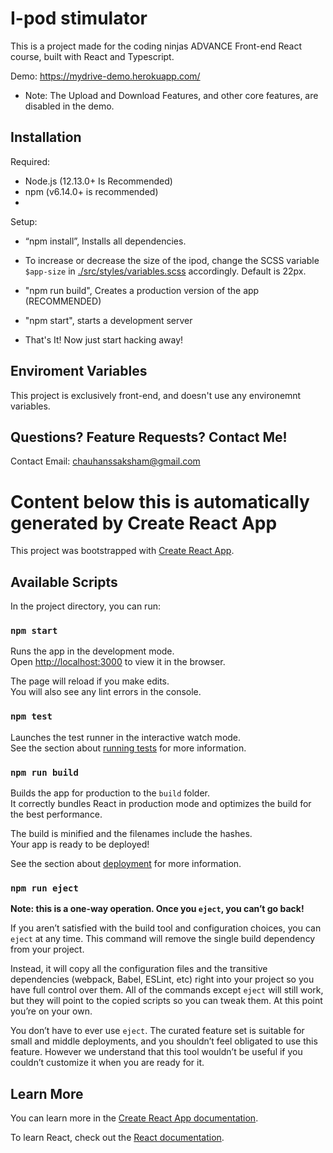 # I-pod stimulator

This is a project made for the coding ninjas ADVANCE Front-end React course, built with React and Typescript.

Demo: https://mydrive-demo.herokuapp.com/
- Note: The Upload and Download Features, and other core features, are disabled in the demo. 

## Installation

Required:
- Node.js (12.13.0+ Is Recommended)
- npm (v6.14.0+ is recommended)
- 

Setup:
- “npm install”, Installs all dependencies. 

- To increase or decrease the size of the ipod, change the SCSS variable `$app-size` in [./src/styles/variables.scss](./src/styles/variables.scss) accordingly. Default is 22px.

- "npm run build", Creates a production version of the app (RECOMMENDED)

- "npm start", starts a development server
  
- That's It! Now just start hacking away!

## Enviroment Variables

This project is exclusively front-end, and doesn't use any environemnt variables.

## Questions? Feature Requests? Contact Me!
Contact Email: chauhanssaksham@gmail.com

# Content below this is automatically generated by Create React App

This project was bootstrapped with [Create React App](https://github.com/facebook/create-react-app).

## Available Scripts

In the project directory, you can run:

### `npm start`

Runs the app in the development mode.<br />
Open [http://localhost:3000](http://localhost:3000) to view it in the browser.

The page will reload if you make edits.<br />
You will also see any lint errors in the console.

### `npm test`

Launches the test runner in the interactive watch mode.<br />
See the section about [running tests](https://facebook.github.io/create-react-app/docs/running-tests) for more information.

### `npm run build`

Builds the app for production to the `build` folder.<br />
It correctly bundles React in production mode and optimizes the build for the best performance.

The build is minified and the filenames include the hashes.<br />
Your app is ready to be deployed!

See the section about [deployment](https://facebook.github.io/create-react-app/docs/deployment) for more information.

### `npm run eject`

**Note: this is a one-way operation. Once you `eject`, you can’t go back!**

If you aren’t satisfied with the build tool and configuration choices, you can `eject` at any time. This command will remove the single build dependency from your project.

Instead, it will copy all the configuration files and the transitive dependencies (webpack, Babel, ESLint, etc) right into your project so you have full control over them. All of the commands except `eject` will still work, but they will point to the copied scripts so you can tweak them. At this point you’re on your own.

You don’t have to ever use `eject`. The curated feature set is suitable for small and middle deployments, and you shouldn’t feel obligated to use this feature. However we understand that this tool wouldn’t be useful if you couldn’t customize it when you are ready for it.

## Learn More

You can learn more in the [Create React App documentation](https://facebook.github.io/create-react-app/docs/getting-started).

To learn React, check out the [React documentation](https://reactjs.org/).
